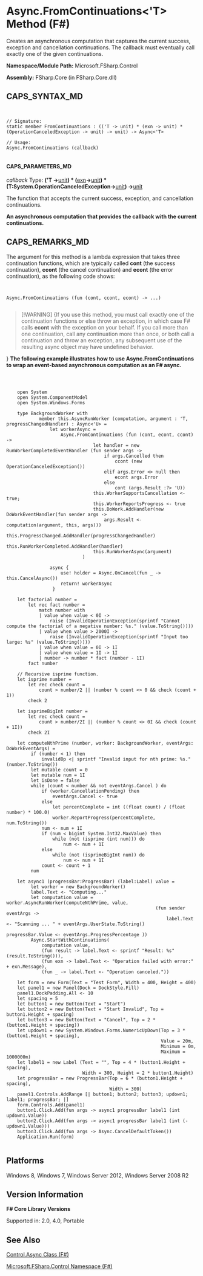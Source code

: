 # Async.FromContinuations<'T> Method (F#)

Creates an asynchronous computation that captures the current success, exception and cancellation continuations. The callback must eventually call exactly one of the given continuations.

**Namespace/Module Path:** Microsoft.FSharp.Control

**Assembly:** FSharp.Core (in FSharp.Core.dll)


## CAPS_SYNTAX_MD



```


// Signature:
static member FromContinuations : (('T -> unit) * (exn -> unit) * (OperationCanceledException -> unit) -> unit) -> Async<'T>

// Usage:
Async.FromContinuations (callback)


```



#### CAPS_PARAMETERS_MD
*callback*
Type: **('T -&gt;**[unit](http://msdn.microsoft.com/en-us/library/00b837c2-6c8a-483a-87d3-0479c64037a7)**) &#42; (**[exn](http://msdn.microsoft.com/en-us/library/e1569b69-3b30-440b-8c6f-966d1c6a06ab)**-&gt;**[unit](http://msdn.microsoft.com/en-us/library/00b837c2-6c8a-483a-87d3-0479c64037a7)**) &#42; (****T:System.OperationCanceledException****-&gt;**[unit](http://msdn.microsoft.com/en-us/library/00b837c2-6c8a-483a-87d3-0479c64037a7)**) -&gt;**[unit](http://msdn.microsoft.com/en-us/library/00b837c2-6c8a-483a-87d3-0479c64037a7)


The function that accepts the current success, exception, and cancellation continuations.



**An asynchronous computation that provides the callback with the current continuations.**
## CAPS_REMARKS_MD
The argument for this method is a lambda expression that takes three continuation functions, which are typically called **cont** (the success continuation), **ccont** (the cancel continuation) and **econt** (the error continuation), as the following code shows:




```


Async.FromContinuations (fun (cont, ccont, econt) -> ...)


```



>[!WARNING] {If you use this method, you must call exactly one of the continuation functions or else throw an exception, in which case F# calls **econt** with the exception on your behalf. If you call more than one continuation, call any continuation more than once, or both call a continuation and throw an exception, any subsequent use of the resulting async object may have undefined behavior.

}
**The following example illustrates how to use Async.FromContinuations to wrap an event-based asynchronous computation as an F# async.**


```



    open System
    open System.ComponentModel
    open System.Windows.Forms

    type BackgroundWorker with
            member this.AsyncRunWorker (computation, argument : 'T, progressChangedHandler) : Async<'U> =
                let workerAsync =
                    Async.FromContinuations (fun (cont, econt, ccont) ->
                                let handler = new RunWorkerCompletedEventHandler (fun sender args ->          
                                    if args.Cancelled then
                                        ccont (new OperationCanceledException()) 
                                    elif args.Error <> null then
                                        econt args.Error
                                    else
                                        cont (args.Result :?> 'U))
                                this.WorkerSupportsCancellation <- true;
                                this.WorkerReportsProgress <- true
                                this.DoWork.AddHandler(new DoWorkEventHandler(fun sender args ->
                                    args.Result <- computation(argument, this, args)))
                                this.ProgressChanged.AddHandler(progressChangedHandler)
                                this.RunWorkerCompleted.AddHandler(handler)
                                this.RunWorkerAsync(argument)
                            )

                async { 
                    use! holder = Async.OnCancel(fun _ -> this.CancelAsync())
                    return! workerAsync
                 }

    let factorial number =
        let rec fact number =
            match number with
            | value when value < 0I ->
                raise (InvalidOperationException(sprintf "Cannot compute the factorial of a negative number: %s." (value.ToString())))
            | value when value > 2000I ->
                raise (InvalidOperationException(sprintf "Input too large: %s" (value.ToString())))
            | value when value = 0I -> 1I
            | value when value = 1I -> 1I
            | number -> number * fact (number - 1I)
        fact number

    // Recursive isprime function.
    let isprime number =
        let rec check count =
            count > number/2 || (number % count <> 0 && check (count + 1))
        check 2

    let isprimeBigInt number =
        let rec check count =
            count > number/2I || (number % count <> 0I && check (count + 1I))
        check 2I

    let computeNthPrime (number, worker: BackgroundWorker, eventArgs: DoWorkEventArgs) =
         if (number < 1) then
             invalidOp <| sprintf "Invalid input for nth prime: %s." (number.ToString())
         let mutable count = 0
         let mutable num = 1I
         let isDone = false
         while (count < number && not eventArgs.Cancel ) do
             if (worker.CancellationPending) then
                 eventArgs.Cancel <- true
             else
                 let percentComplete = int ((float count) / (float number) * 100.0)
                 worker.ReportProgress(percentComplete, num.ToString())
             num <- num + 1I
             if (num < bigint System.Int32.MaxValue) then
                 while (not (isprime (int num))) do
                     num <- num + 1I
             else
                 while (not (isprimeBigInt num)) do
                     num <- num + 1I
             count <- count + 1
         num
             
    let async1 (progressBar:ProgressBar) (label:Label) value =
         let worker = new BackgroundWorker()
         label.Text <- "Computing..."
         let computation value = worker.AsyncRunWorker(computeNthPrime, value,
                                                       (fun sender eventArgs ->
                                                           label.Text <- "Scanning ... " + eventArgs.UserState.ToString()
                                                           progressBar.Value <- eventArgs.ProgressPercentage ))
         Async.StartWithContinuations(
             computation value,
             (fun result -> label.Text <- sprintf "Result: %s" (result.ToString())),
             (fun exn -> label.Text <- "Operation failed with error:" + exn.Message),
             (fun _ -> label.Text <- "Operation canceled."))

    let form = new Form(Text = "Test Form", Width = 400, Height = 400)
    let panel1 = new Panel(Dock = DockStyle.Fill)
    panel1.DockPadding.All <- 10
    let spacing = 5
    let button1 = new Button(Text = "Start")
    let button2 = new Button(Text = "Start Invalid", Top = button1.Height + spacing)
    let button3 = new Button(Text = "Cancel", Top = 2 * (button1.Height + spacing))
    let updown1 = new System.Windows.Forms.NumericUpDown(Top = 3 * (button1.Height + spacing), 
                                                         Value = 20m,
                                                         Minimum = 0m,
                                                         Maximum = 1000000m)
    let label1 = new Label (Text = "", Top = 4 * (button1.Height + spacing),
                            Width = 300, Height = 2 * button1.Height)
    let progressBar = new ProgressBar(Top = 6 * (button1.Height + spacing),
                                      Width = 300)
    panel1.Controls.AddRange [| button1; button2; button3; updown1; label1; progressBar; |]
    form.Controls.Add(panel1)
    button1.Click.Add(fun args -> async1 progressBar label1 (int updown1.Value))
    button2.Click.Add(fun args -> async1 progressBar label1 (int (-updown1.Value)))
    button3.Click.Add(fun args -> Async.CancelDefaultToken())
    Application.Run(form)


```



## Platforms
Windows 8, Windows 7, Windows Server 2012, Windows Server 2008 R2


## Version Information
**F# Core Library Versions**

Supported in: 2.0, 4.0, Portable




## See Also
[Control.Async Class &#40;F&#35;&#41;](Control.Async+Class+%28F%23%29.md)

[Microsoft.FSharp.Control Namespace &#40;F&#35;&#41;](Microsoft.FSharp.Control+Namespace+%28F%23%29.md)

